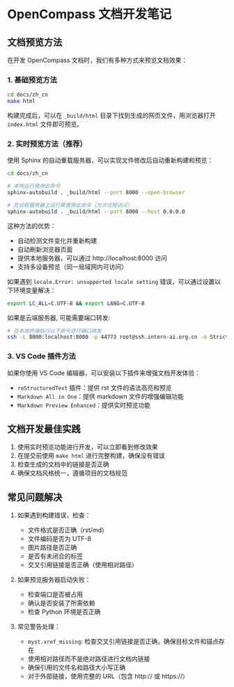 # OpenCompass 文档开发笔记

## 文档预览方法

在开发 OpenCompass 文档时，我们有多种方式来预览文档效果：

### 1. 基础预览方法

```bash
cd docs/zh_cn
make html
```

构建完成后，可以在 `_build/html` 目录下找到生成的网页文件，用浏览器打开 `index.html` 文件即可预览。

### 2. 实时预览方法（推荐）

使用 Sphinx 的自动重载服务器，可以实现文件修改后自动重新构建和预览：

```bash
cd docs/zh_cn

# 本地运行使用此命令
sphinx-autobuild . _build/html --port 8000 --open-browser

# 在远程服务器上运行需使用此命令（允许远程访问）
sphinx-autobuild . _build/html --port 8000 --host 0.0.0.0
```

这种方法的优势：
- 自动检测文件变化并重新构建
- 自动刷新浏览器页面
- 提供本地服务器，可以通过 http://localhost:8000 访问
- 支持多设备预览（同一局域网内可访问）

如果遇到 `locale.Error: unsupported locale setting` 错误，可以通过设置以下环境变量解决：

```bash
export LC_ALL=C.UTF-8 && export LANG=C.UTF-8
```

如果是云端服务器, 可能需要端口转发:

```bash
# 在本地终端执行以下命令进行端口转发
ssh -L 8000:localhost:8000 -p 44773 root@ssh.intern-ai.org.cn -o StrictHostKeyChecking=no -o UserKnownHostsFile=/dev/null
```

### 3. VS Code 插件方法

如果你使用 VS Code 编辑器，可以安装以下插件来增强文档开发体验：
- `reStructuredText` 插件：提供 rst 文件的语法高亮和预览
- `Markdown All in One`：提供 markdown 文件的增强编辑功能
- `Markdown Preview Enhanced`：提供实时预览功能

## 文档开发最佳实践

1. 使用实时预览功能进行开发，可以立即看到修改效果
2. 在提交前使用 `make html` 进行完整构建，确保没有错误
3. 检查生成的文档中的链接是否正确
4. 确保文档风格统一，遵循项目的文档规范

## 常见问题解决

1. 如果遇到构建错误，检查：
   - 文件格式是否正确（rst/md）
   - 文件编码是否为 UTF-8
   - 图片路径是否正确
   - 是否有未闭合的标签
   - 交叉引用链接是否正确（使用相对路径）

2. 如果预览服务器启动失败：
   - 检查端口是否被占用
   - 确认是否安装了所需依赖
   - 检查 Python 环境是否正确

3. 常见警告处理：
   - `myst.xref_missing`: 检查交叉引用链接是否正确，确保目标文件和锚点存在
   - 使用相对路径而不是绝对路径进行文档内链接
   - 确保引用的文件名和路径大小写正确
   - 对于外部链接，使用完整的 URL（包含 http:// 或 https://）